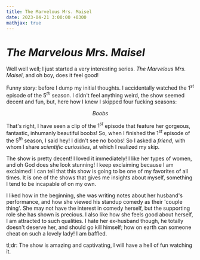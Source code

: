 ```yaml
---
title: The Marvelous Mrs. Maisel
date: 2023-04-21 3:00:00 +0300
mathjax: true
---
```

# _The Marvelous Mrs. Maisel_
Well well well; I just started a very interesting series. _The Marvelous Mrs. Maisel_, and oh boy, does it feel good!

Funny story: before I dump my initial thoughts. I accidentally watched the $1^{st}$ episode of the $5^{th}$ season. I didn't feel anything weird, the show seemed decent and fun, but, here how I knew I skipped four fucking seasons:

$$Boobs$$

That's right, I have seen a clip of the $1^{st}$ episode that feature her gorgeous, fantastic, inhumanly beautiful boobs! So, when I finished the $1^{st}$ episode of the $5^{th}$ season, I said hey! I didn't see no boobs! So I asked a _friend_, with whom I share _scientific curiosities_, at which I realized my skip.

The show is pretty decent! I loved it immediately! I like her types of women, and oh God does she look stunning! I keep exclaiming because I am exclaimed! I can tell that this show is going to be one of my favorites of all times. It is one of the shows that gives me insights about myself, something I tend to be incapable of on my own.

I liked how in the beginning, she was writing notes about her husband's performance, and how she viewed his standup comedy as their 'couple thing'. She may not have the interest in comedy herself, but the supporting role she has shown is precious. I also like how she feels good about herself, I am attracted to such qualities. I hate her ex-husband though, he totally doesn't deserve her, and should go kill himself; how on earth can someone cheat on such a lovely lady! I am baffled.

tl;dr: The show is amazing and captivating, I will have a hell of fun watching it.